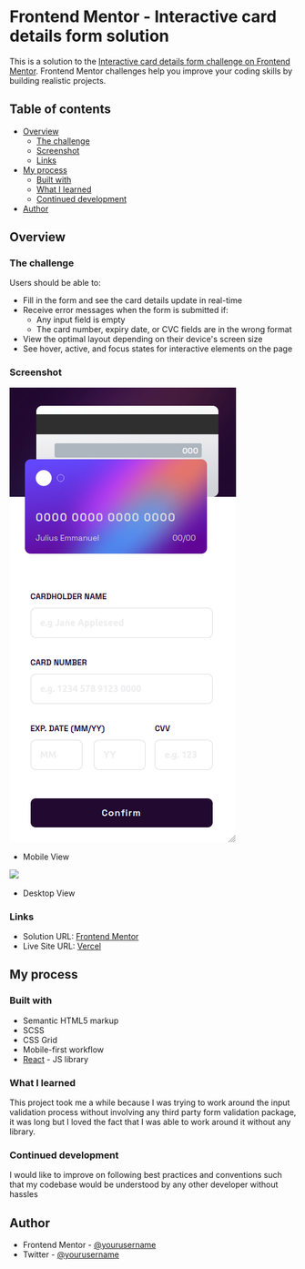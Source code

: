# Frontend Mentor - Interactive card details form solution

This is a solution to the [Interactive card details form challenge on Frontend Mentor](https://www.frontendmentor.io/challenges/interactive-card-details-form-XpS8cKZDWw). Frontend Mentor challenges help you improve your coding skills by building realistic projects.

## Table of contents

- [Overview](#overview)
  - [The challenge](#the-challenge)
  - [Screenshot](#screenshot)
  - [Links](#links)
- [My process](#my-process)
  - [Built with](#built-with)
  - [What I learned](#what-i-learned)
  - [Continued development](#continued-development)
- [Author](#author)

## Overview

### The challenge

Users should be able to:

- Fill in the form and see the card details update in real-time
- Receive error messages when the form is submitted if:
  - Any input field is empty
  - The card number, expiry date, or CVC fields are in the wrong format
- View the optimal layout depending on their device's screen size
- See hover, active, and focus states for interactive elements on the page

### Screenshot

![](./public/screenshot/cardMobile.png)

- Mobile View

![](./public/screenshot/cardDekstop.png)

- Desktop View

### Links

- Solution URL: [Frontend Mentor](https://your-solution-url.com)
- Live Site URL: [Vercel](https://interactive-card-form-five.vercel.app/)

## My process

### Built with

- Semantic HTML5 markup
- SCSS
- CSS Grid
- Mobile-first workflow
- [React](https://reactjs.org/) - JS library

### What I learned

This project took me a while because I was trying to work around the input validation process without involving any third party form validation package, it was long but I loved the fact that I was able to work around it without any library.

### Continued development

I would like to improve on following best practices and conventions such that my codebase would be understood by any other developer without hassles

## Author

- Frontend Mentor - [@yourusername](https://www.frontendmentor.io/profile/julius-java)
- Twitter - [@yourusername](https://www.twitter.com/julius_java00)
